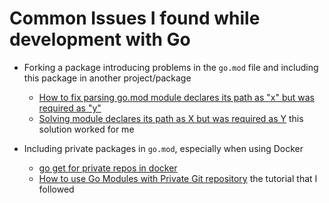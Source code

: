 # Common Issues I found while development with Go


- Forking a package introducing problems in the `go.mod` file and including this package in another project/package
	- [How to fix parsing go.mod module declares its path as "x" but was required as "y"](https://stackoverflow.com/questions/61311436/how-to-fix-parsing-go-mod-module-declares-its-path-as-x-but-was-required-as-y)
	- [Solving module declares its path as X but was required as Y](https://markcz.wordpress.com/2020/04/14/solving-module-declares-its-path-as-x-but-was-required-as-y/) this solution worked for me


- Including private packages in `go.mod`, especially when using Docker
	- [go get for private repos in docker](https://divan.dev/posts/go_get_private/)
	- [How to use Go Modules with Private Git repository](https://dev.to/gopher/how-to-use-go-modules-with-private-git-repository-53b4) the tutorial that I followed
